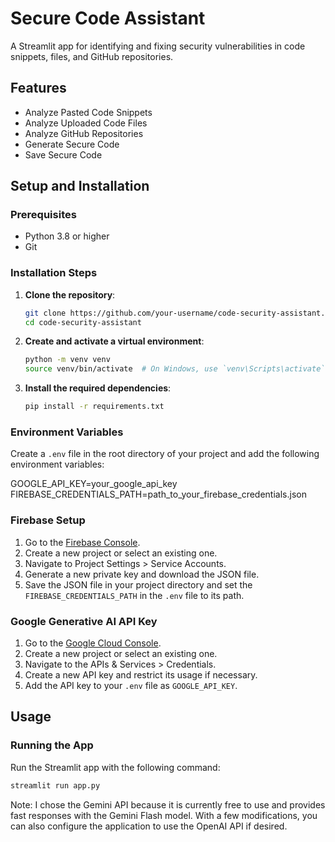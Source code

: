 # Secure Code Assistant

A Streamlit app for identifying and fixing security vulnerabilities in code snippets, files, and GitHub repositories.

## Features

- Analyze Pasted Code Snippets
- Analyze Uploaded Code Files
- Analyze GitHub Repositories
- Generate Secure Code
- Save Secure Code

## Setup and Installation

### Prerequisites

- Python 3.8 or higher
- Git

### Installation Steps

1. **Clone the repository**:
    ```bash
    git clone https://github.com/your-username/code-security-assistant.git
    cd code-security-assistant
    ```

2. **Create and activate a virtual environment**:
    ```bash
    python -m venv venv
    source venv/bin/activate  # On Windows, use `venv\Scripts\activate`
    ```

3. **Install the required dependencies**:
    ```bash
    pip install -r requirements.txt
    ```

### Environment Variables

Create a `.env` file in the root directory of your project and add the following environment variables:

GOOGLE_API_KEY=your_google_api_key
FIREBASE_CREDENTIALS_PATH=path_to_your_firebase_credentials.json


### Firebase Setup

1. Go to the [Firebase Console](https://console.firebase.google.com/).
2. Create a new project or select an existing one.
3. Navigate to Project Settings > Service Accounts.
4. Generate a new private key and download the JSON file.
5. Save the JSON file in your project directory and set the `FIREBASE_CREDENTIALS_PATH` in the `.env` file to its path.

### Google Generative AI API Key

1. Go to the [Google Cloud Console](https://console.cloud.google.com/).
2. Create a new project or select an existing one.
3. Navigate to the APIs & Services > Credentials.
4. Create a new API key and restrict its usage if necessary.
5. Add the API key to your `.env` file as `GOOGLE_API_KEY`.

## Usage

### Running the App

Run the Streamlit app with the following command:

```bash
streamlit run app.py
```
Note: I chose the Gemini API because it is currently free to use and provides fast responses with the Gemini Flash model. With a few modifications, you can also configure the application to use the OpenAI API if desired.

